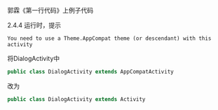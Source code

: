 郭霖《第一行代码》上例子代码

2.4.4 运行时，提示
```
You need to use a Theme.AppCompat theme (or descendant) with this activity

```
将DialogActivity中
```java
public class DialogActivity extends AppCompatActivity
```
改为
```java
public class DialogActivity extends Activity
```